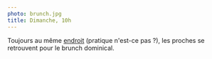 ```yaml
---
photo: brunch.jpg
title: Dimanche, 10h
---
```

Toujours au même [endroit](https://www.google.fr/maps/place/Auberge+Au+Vieux+Pressoir/@47.9443058,7.2545882,17z/) (pratique n'est-ce pas ?), les proches se retrouvent pour le brunch dominical.
